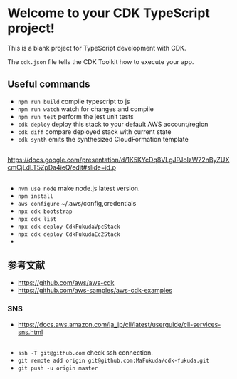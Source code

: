 # Welcome to your CDK TypeScript project!

This is a blank project for TypeScript development with CDK.

The `cdk.json` file tells the CDK Toolkit how to execute your app.

## Useful commands

 * `npm run build`   compile typescript to js
 * `npm run watch`   watch for changes and compile
 * `npm run test`    perform the jest unit tests
 * `cdk deploy`      deploy this stack to your default AWS account/region
 * `cdk diff`        compare deployed stack with current state
 * `cdk synth`       emits the synthesized CloudFormation template


## 
https://docs.google.com/presentation/d/1K5KYcDq8VLgJPJoIzW72nByZUXcmCjLdLT5ZpDa4ieQ/edit#slide=id.p

##

* `nvm use node`    make node.js latest version.
* `npm install`  
* `aws configure`   ~/.aws/config,credentials
* `npx cdk bootstrap`   
* `npx cdk list`    
* `npx cdk deploy CdkFukudaVpcStack`
* `npx cdk deploy CdkFukudaEc2Stack`
* 

## 参考文献

* https://github.com/aws/aws-cdk
* https://github.com/aws-samples/aws-cdk-examples

### SNS
* https://docs.aws.amazon.com/ja_jp/cli/latest/userguide/cli-services-sns.html



##
* `ssh -T git@github.com` check ssh connection.
* `git remote add origin git@github.com:MaFukuda/cdk-fukuda.git`
* `git push -u origin master`